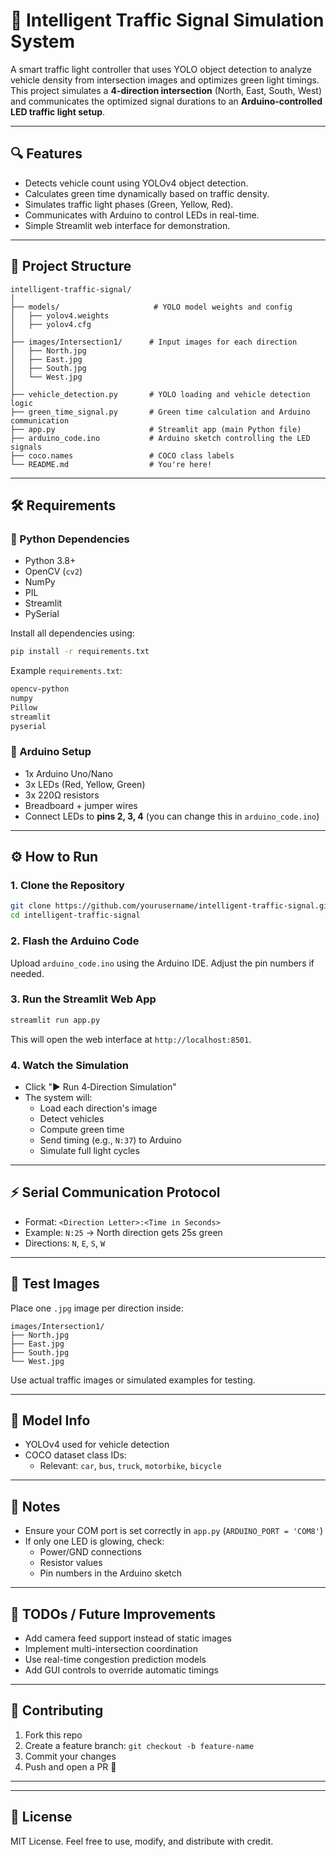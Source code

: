 # 🚦 Intelligent Traffic Signal Simulation System

A smart traffic light controller that uses YOLO object detection to analyze vehicle density from intersection images and optimizes green light timings. This project simulates a **4-direction intersection** (North, East, South, West) and communicates the optimized signal durations to an **Arduino-controlled LED traffic light setup**.

---

## 🔍 Features

- Detects vehicle count using YOLOv4 object detection.
- Calculates green time dynamically based on traffic density.
- Simulates traffic light phases (Green, Yellow, Red).
- Communicates with Arduino to control LEDs in real-time.
- Simple Streamlit web interface for demonstration.

---

## 📁 Project Structure

```
intelligent-traffic-signal/
│
├── models/                     # YOLO model weights and config
│   ├── yolov4.weights
│   ├── yolov4.cfg
│
├── images/Intersection1/      # Input images for each direction
│   ├── North.jpg
│   ├── East.jpg
│   ├── South.jpg
│   └── West.jpg
│
├── vehicle_detection.py       # YOLO loading and vehicle detection logic
├── green_time_signal.py       # Green time calculation and Arduino communication
├── app.py                     # Streamlit app (main Python file)
├── arduino_code.ino           # Arduino sketch controlling the LED signals
├── coco.names                 # COCO class labels
└── README.md                  # You're here!
```

---

## 🛠 Requirements

### 🔗 Python Dependencies

- Python 3.8+
- OpenCV (`cv2`)
- NumPy
- PIL
- Streamlit
- PySerial

Install all dependencies using:

```bash
pip install -r requirements.txt
```

Example `requirements.txt`:

```txt
opencv-python
numpy
Pillow
streamlit
pyserial
```

### 🤖 Arduino Setup

- 1x Arduino Uno/Nano
- 3x LEDs (Red, Yellow, Green)
- 3x 220Ω resistors
- Breadboard + jumper wires
- Connect LEDs to **pins 2, 3, 4** (you can change this in `arduino_code.ino`)

---

## ⚙️ How to Run

### 1. Clone the Repository

```bash
git clone https://github.com/yourusername/intelligent-traffic-signal.git
cd intelligent-traffic-signal
```

### 2. Flash the Arduino Code

Upload `arduino_code.ino` using the Arduino IDE. Adjust the pin numbers if needed.

### 3. Run the Streamlit Web App

```bash
streamlit run app.py
```

This will open the web interface at `http://localhost:8501`.

### 4. Watch the Simulation

- Click "▶️ Run 4‑Direction Simulation"
- The system will:
  - Load each direction's image
  - Detect vehicles
  - Compute green time
  - Send timing (e.g., `N:37`) to Arduino
  - Simulate full light cycles

---

## ⚡ Serial Communication Protocol

- Format: `<Direction Letter>:<Time in Seconds>`
- Example: `N:25` → North direction gets 25s green
- Directions: `N`, `E`, `S`, `W`

---

## 🧪 Test Images

Place one `.jpg` image per direction inside:

```
images/Intersection1/
├── North.jpg
├── East.jpg
├── South.jpg
└── West.jpg
```

Use actual traffic images or simulated examples for testing.

---

## 🧠 Model Info

- YOLOv4 used for vehicle detection
- COCO dataset class IDs:
  - Relevant: `car`, `bus`, `truck`, `motorbike`, `bicycle`

---

## 🚨 Notes

- Ensure your COM port is set correctly in `app.py` (`ARDUINO_PORT = 'COM8'`)
- If only one LED is glowing, check:
  - Power/GND connections
  - Resistor values
  - Pin numbers in the Arduino sketch

---

## 📌 TODOs / Future Improvements

- Add camera feed support instead of static images
- Implement multi-intersection coordination
- Use real-time congestion prediction models
- Add GUI controls to override automatic timings

---

## 🤝 Contributing

1. Fork this repo
2. Create a feature branch: `git checkout -b feature-name`
3. Commit your changes
4. Push and open a PR 🚀

---


---

## 📜 License

MIT License. Feel free to use, modify, and distribute with credit.
